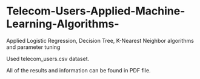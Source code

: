 # Telecom-Users-Applied-Machine-Learning-Algorithms-
Applied Logistic Regression, Decision Tree, K-Nearest Neighbor algorithms and parameter tuning

Used telecom_users.csv dataset.

All of the results and information can be found in PDF file.
